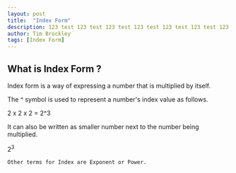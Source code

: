 ```yaml
---
layout: post
title:  "Index Form"
description: 123 test 123 test 123 test 123 test 123 test 123 test 123 test 123 test 123 test 123 test 123 test 123 test 123 test 123 test 123 test 123 test 123 test 123 test
author: Tim Brockley
tags: [Index Form]
---
```

## What is Index Form ?
Index form is a way of expressing a number that is multiplied by itself.

The ^ symbol is used to represent a number's index value as follows.

2 x 2 x 2 = 2^3

It can also be written as smaller number next to the number being multiplied.

2<sup>3</sup>

`Other terms for Index are Exponent or Power.`